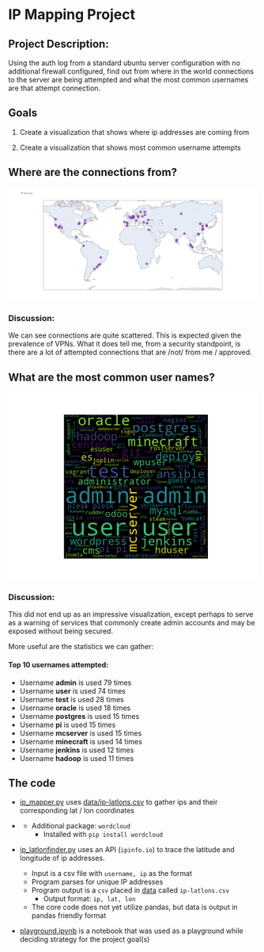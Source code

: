 # IP Mapping Project

## Project Description:

Using the auth log from a standard ubuntu server configuration with no additional firewall configured, find out from where in the world connections to the server are being attempted and what the most common usernames are that attempt connection.

## Goals

1. Create a visualization that shows where ip addresses are coming from

2. Create a visualization that shows most common username attempts

## Where are the connections from?

![IP map plot](images/ip-markers.png)

### Discussion:

We can see connections are quite scattered.  This is expected given the prevalence of VPNs.  What it does tell me, from a security standpoint, is there are a lot of attempted connections that are /not/ from me / approved.  

## What are the most common user names?

![word cloud of usernames](images/username_wordcloud.png)



### Discussion:

This did not end up as an impressive visualization, except perhaps to serve as a warning of services that commonly create admin accounts and may be exposed without being secured.

More useful are the statistics we can gather:

#### Top 10 usernames attempted:
- Username **admin** is used 79 times
- Username **user** is used 74 times
- Username **test** is used 28 times
- Username **oracle** is used 18 times
- Username **postgres** is used 15 times
- Username **pi** is used 15 times
- Username **mcserver** is used 15 times
- Username **minecraft** is used 14 times
- Username **jenkins** is used 12 times
- Username **hadoop** is used 11 times

## The code

- [ip_mapper.py](ip_mapper.py) uses [data/ip-latlons.csv](data/ip-latlons.csv) to gather ips and their corresponding lat / lon coordinates

- 
    - Additional package: `wordcloud`
        - Installed with `pip install wordcloud`

- [ip_latlonfinder.py](ip_latlonfinder.py) uses an API (`ipinfo.io`) to trace the latitude and longitude of ip addresses.
    - Input is a csv file with `username, ip` as the format
    - Program parses for unique IP addresses
    - Program output is a `csv` placed in [data](data/ip-latlons.csv) called `ip-latlons.csv`
        - Output format: `ip, lat, lon`
    - The core code does not yet utilize pandas, but data is output in pandas friendly format

- [playground.ipynb](playground.ipynb) is a notebook that was used as a playground while deciding strategy for the project goal(s)